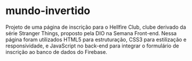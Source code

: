 # mundo-invertido
Projeto de uma página de inscrição para o Hellfire Club, clube derivado da série Stranger Things, proposto pela DIO na Semana Front-end. Nessa página foram utilizados HTML5 para estruturação, CSS3 para estilização e responsividade, e JavaScript no back-end para integrar o formulário de inscrição ao banco de dados do Firebase. 
